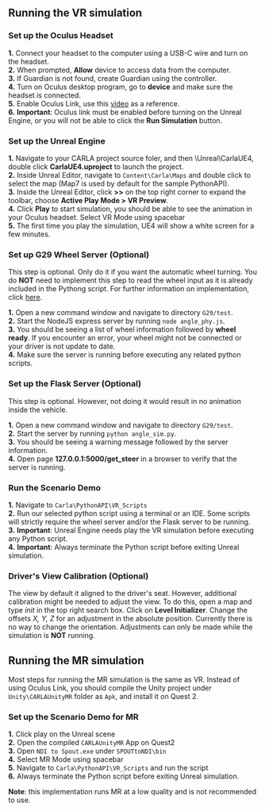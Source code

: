 ## Running the VR simulation
### Set up the Oculus Headset
__1.__ Connect your headset to the computer using a USB-C wire and turn on the headset. <br />
__2.__ When prompted, __Allow__ device to access data from the computer. <br />
__3.__ If Guardian is not found, create Guardian using the controller. <br />
__4.__ Turn on Oculus desktop program, go to __device__ and make sure the headset is connected. <br />
__5.__ Enable Oculus Link, use this [video](https://www.youtube.com/watch?v=IQrPiTlsU9I) as a reference. <br />
__6.__ __Important__: Oculus link must be enabled before turning on the Unreal Engine, or you will not be able to click the __Run Simulation__ button.

### Set up the Unreal Engine
__1.__ Navigate to your CARLA project source foler, and then \Unreal\CarlaUE4, double click __CarlaUE4.uproject__ to launch the project. <br />
__2.__ Inside Unreal Editor, navigate to `Content\Carla\Maps` and double click to select the map (Map7 is used by default for the sample PythonAPI). <br />
__3.__ Inside the Unreal Editor, click __>>__ on the top right corner to expand the toolbar, choose __Active Play Mode > VR Preview__. <br />
__4.__ Click __Play__ to start simulation, you should be able to see the animation in your Oculus headset. Select VR Mode using spacebar <br />
__5.__ The first time you play the simulation, UE4 will show a white screen for a few minutes.

### Set up G29 Wheel Server (Optional)
This step is optional. Only do it if you want the automatic wheel turning. You do __NOT__ need to implement this step
to read the wheel input as it is already included in the Pythong script. For further information on implementation, click [here](https://github.com/nightmode/logitech-g29). 

__1.__ Open a new command window and navigate to directory `G29/test`. <br />
__2.__ Start the NodeJS express server by running `node angle_phy.js`. <br />
__3.__ You should be seeing a list of wheel information followed by __wheel ready__. 
If you encounter an error, your wheel might not be connected or your driver is not update to date. <br /> 
__4.__ Make sure the server is running before executing any related python scripts.

### Set up the Flask Server (Optional)
This step is optional. However, not doing it would result in no animation inside the vehicle.

__1.__ Open a new command window and navigate to directory `G29/test`. <br />
__2.__ Start the server by running `python angle_sim.py`. <br />
__3.__ You should be seeing a warning message followed by the server information. <br />
__4.__ Open page __127.0.0.1:5000/get_steer__ in a browser to verify that the server is running.

### Run the Scenario Demo
__1.__ Navigate to `Carla\PythonAPI\VR_Scripts` <br />
__2.__ Run our selected python script using a terminal or an IDE. Some scripts will strictly require the wheel server and/or the Flask server to be running. <br />
__3.__ __Important__: Unreal Engine needs play the VR simulation before executing any Python script. <br />
__4.__ __Important__: Always terminate the Python script before exiting Unreal simulation.

### Driver's View Calibration (Optional)
The view by default it aligned to the driver's seat. However, additional calibration might be needed to adjust the view.
To do this, open a map and type _init_ in the top right search box. Click on __Level Initializer__. Change the offsets _X, Y, Z_
for an adjustment in the absolute position. Currently there is no way to change the orientation. Adjustments can only be made
while the simulation is __NOT__ running.

## Running the MR simulation
Most steps for running the MR simulation is the same as VR. Instead of using Oculus Link, you should compile the Unity project under `Unity\CARLAUnityMR` folder as `Apk`, and install it on Quest 2.

### Set up the Scenario Demo for MR
__1.__ Click play on the Unreal scene <br />
__2.__ Open the compiled `CARLAUnityMR` App on Quest2 <br />
__3.__ Open `NDI to Spout.exe` under `SPOUTtoNDI\bin` <br />
__4.__ Select MR Mode using spacebar <br />
__5.__ Navigate to `Carla\PythonAPI\VR_Scripts` and run the script <br />
__6.__ Always terminate the Python script before exiting Unreal simulation. <br />

__Note__: this implementation runs MR at a low quality and is not recommended to use.



